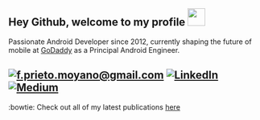 ## Hey Github, welcome to my profile <img src="https://raw.githubusercontent.com/MartinHeinz/MartinHeinz/master/wave.gif" width="35px">

Passionate Android Developer since 2012, currently shaping the future of mobile at [GoDaddy] as a Principal Android Engineer.

<a href="mailto:f.prieto.moyano@gmail.com">![f.prieto.moyano@gmail.com](https://img.shields.io/badge/Gmail-D14836?style=for-the-badge&logo=gmail&logoColor=white)</a> <a href="https://www.linkedin.com/in/fernando-prieto-moyano-a7206b46/">![LinkedIn](https://img.shields.io/badge/LinkedIn-0077B5?style=for-the-badge&logo=linkedin&logoColor=white)</a> <a href="https://f-prieto-moyano.medium.com">![Medium](https://img.shields.io/badge/Medium-12100E?style=for-the-badge&logo=medium&logoColor=white)</a>
---

:bowtie: Check out all of my latest publications [here](./publications.md) 

[GoDaddy]: https://www.godaddy.com
